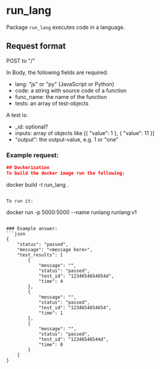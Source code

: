 # run_lang

Package `run_lang` executes code in a language.

## Request format
POST to "/"

In Body, the following fields are required:
- lang: "js" or "py" (JavaScript or Python)
- code: a string with source code of a function
- func_name: the name of the function
- tests: an array of test-objects

A test is:
- _id: optional? 
- inputs: array of objects like [{ "value": 1 }, { "value": 11 }]
- "output": the output-value, e.g. 1 or "one"

### Example request:
```JSON
## Dockerization
To build the docker image run the following:

```
docker build -t run_lang .
```

To run it:
```
docker run -p 5000:5000 --name runlang runlang:v1
```

### Example answer:
```json
{
    "status": "passed",
    "message": "<message here>",
    "test_results": [
        {
            "message": "",
            "status": "passed",
            "test_id": "1234654654654d",
            "time": 4
        },
        {
            "message": "",
            "status": "passed",
            "test_id": "1234654654654",
            "time": 1
        },
        {
            "message": "",
            "status": "passed",
            "test_id": "12346546544d",
            "time": 0
        }
    ]
}

